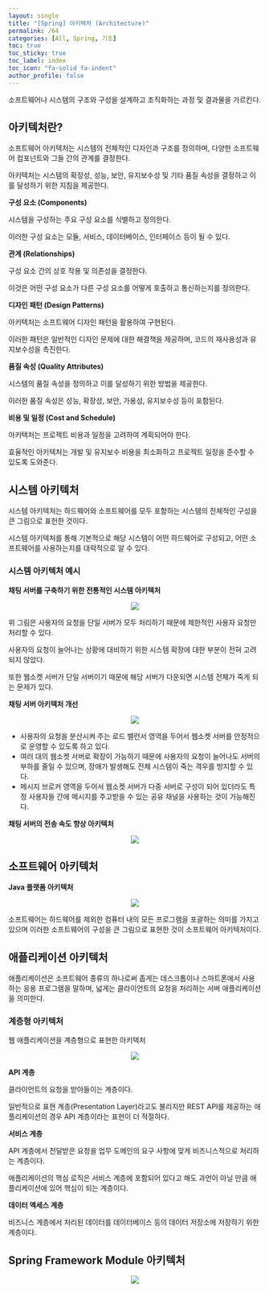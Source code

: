 ```yaml
---
layout: single
title: "[Spring] 아키텍처 (Architecture)"
permalink: /64
categories: [All, Spring, 기초]
toc: true
toc_sticky: true
toc_label: index
toc_icon: "fa-solid fa-indent"
author_profile: false
---
```

소프트웨어나 시스템의 구조와 구성을 설계하고 조직화하는 과정 및 결과물을 가르킨다.

<div class="cl1"></div>

## 아키텍처란?

소프트웨어 아키텍처는 시스템의 전체적인 디자인과 구조를 정의하며, 다양한 소프트웨어 컴포넌트와 그들 간의 관계를 결정한다.

아키텍처는 시스템의 확장성, 성능, 보안, 유지보수성 및 기타 품질 속성을 결정하고 이를 달성하기 위한 지침을 제공한다.

<div class="cl3"></div>

**구성 요소 (Components)**

시스템을 구성하는 주요 구성 요소를 식별하고 정의한다.

이러한 구성 요소는 모듈, 서비스, 데이터베이스, 인터페이스 등이 될 수 있다.

<div class="cl3"></div>

**관계 (Relationships)**

구성 요소 간의 상호 작용 및 의존성을 결정한다.

이것은 어떤 구성 요소가 다른 구성 요소를 어떻게 호출하고 통신하는지를 정의한다.

<div class="cl3"></div>

**디자인 패턴 (Design Patterns)**

아키텍처는 소프트웨어 디자인 패턴을 활용하여 구현된다.

이러한 패턴은 일반적인 디자인 문제에 대한 해결책을 제공하며, 코드의 재사용성과 유지보수성을 촉진한다.

<div class="cl3"></div>

**품질 속성 (Quality Attributes)**

시스템의 품질 속성을 정의하고 이를 달성하기 위한 방법을 제공한다.

이러한 품질 속성은 성능, 확장성, 보안, 가용성, 유지보수성 등이 포함된다.

<div class="cl3"></div>

**비용 및 일정 (Cost and Schedule)**

아키텍처는 프로젝트 비용과 일정을 고려하여 계획되어야 한다.

효율적인 아키텍처는 개발 및 유지보수 비용을 최소화하고 프로젝트 일정을 준수할 수 있도록 도와준다.

<div class="cl1"></div>

## 시스템 아키텍처

시스템 아키텍처는 하드웨어와 소프트웨어를 모두 포함하는 시스템의 전체적인 구성을 큰 그림으로 표헌한 것이다.

시스템 아키텍처를 통해 기본적으로 해당 시스템이 어떤 하드웨어로 구성되고, 어떤 소프트웨어를 사용하는지를 대략적으로 알 수 있다.

<div class="cl2"></div>

### 시스템 아키텍처 예시

**채팅 서버를 구축하기 위한 전통적인 시스템 아키텍처**

<p align="center"><img src="../images/64md1.png"></p>

위 그림은 사용자의 요청을 단일 서버가 모두 처리하기 때문에 제한적인 사용자 요청만 처리할 수 있다.

사용자의 요청이 늘어나는 상황에 대비하기 위한 시스템 확장에 대한 부분이 전혀 고려되지 않았다.

또한 웹소켓 서버가 단일 서버이기 때문에 해당 서버가 다운되면 시스템 전체가 죽게 되는 문제가 있다.

<div class="cl3"></div>

**채팅 서버 아키텍처 개선**

<p align="center"><img src="../images/64md2.png"></p>

- 사용자의 요청을 분산시켜 주는 로드 밸런서 영역을 두어서 웹소켓 서버를 안정적으로 운영할 수 있도록 하고 있다.
- 여러 대의 웹소켓 서버로 확장이 가능하기 때문에 사용자의 요청이 늘어나도 서버의 부하를 줄일 수 있으며, 장애가 발생해도 전체 시스템이 죽는 격우를 방지할 수 있다.
- 메시지 브로커 영역을 두어서 웹소켓 서버가 다중 서버로 구성이 되어 있더라도 특정 사용자들 간에 메시지를 주고받을 수 있는 공유 채널을 사용하는 것이 가능해진다.

<div class="cl3"></div>

**채팅 서버의 전송 속도 향상 아키텍처**

<p align="center"><img src="../images/64md3.png"></p>

<div class="cl1"></div>

## 소프트웨어 아키텍처

**Java 플랫폼 아키텍처**

<p align="center"><img src="../images/64md4.png"></p>

소프트웨어는 하드웨어를 제외한 컴퓨터 내의 모든 프로그램을 포괄하는 의미를 가지고 있으며 이러한 소프트웨어의 구성을 큰 그림으로 표현한 것이 소프트웨어 아키텍처이다.

<div class="cl1"></div>

## 애플리케이션 아키텍처

애플리케이션은 소프트웨어 종류의 하나로써 좁게는 데스크톱이나 스마트폰에서 사용하는 응용 프로그램을 말하며, 넓게는 클라이언트의 요청을 처리하는 서버 애플리케이션을 의미한다.

<div class="cl3"></div>

### 계층형 아키텍처

웹 애플리케이션을 계층형으로 표현한 아키텍처

<p align="center"><img src="../images/64md5.png"></p>

<div class="cl3"></div>

**API 계층**

클라이언트의 요청을 받아들이는 계층이다.

일반적으로 표현 계층(Presentation Layer)라고도 불리지만 REST API를 제공하는 애플리케이션의 경우 API 계층이라는 표현이 더 적절하다.

<div class="cl3"></div>

**서비스 계층**

API 계층에서 전달받은 요청을 업무 도메인의 요구 사항에 맞게 비즈니스적으로 처리하는 계층이다.

애플리케이션의 핵심 로직은 서비스 계층에 포함되어 있다고 해도 과언이 아닐 만큼 애플리케이션에 있어 핵심이 되는 계층이다.

<div class="cl3"></div>

**데이터 액세스 계층**

비즈니스 계층에서 처리된 데이터를 데이터베이스 등의 데이터 저장소에 저장하기 위한 계층이다.

<div class="cl1"></div>

## Spring Framework Module 아키텍처

<p align="center"><img src="../images/64md6.png"></p>